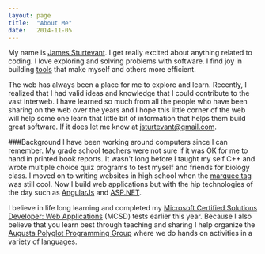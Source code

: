 ```yaml
---
layout: page
title:  "About Me"
date:   2014-11-05
---
```


My name is [James Sturtevant](https://www.linkedin.com/pub/james-sturtevant/42/1a9/922).  I get really excited about anything related to coding.  I love exploring and solving problems with software.  I find joy in building [tools](https://visualstudiogallery.msdn.microsoft.com/2d045428-ec7e-4a77-802c-5365f9ddafa2) that make myself and others more efficient.  

The web has always been a place for me to explore and learn.  Recently, I realized that I had valid ideas and knowledge that I could contribute to the vast interweb.  I have learned so much from all the people who have been sharing on the web over the years and I hope this little corner of the web will help some one learn that little bit of information that helps them build great software.  If it does let me know at [jsturtevant@gmail.com](mailto:jsturtevant@gmail.com).

###Background
I have been working around computers since I can remember.  My grade school teachers were not sure if it was OK for me to hand in printed book reports.  It wasn't long before I taught my self C++ and wrote multiple choice quiz programs to test myself and friends for biology class.  I moved on to writing websites in high school when the [marquee tag](https://developer.mozilla.org/en-US/docs/Web/HTML/Element/marquee) was still cool.  Now I build web applications but with the hip technologies of the day such as [AngularJs](https://angularjs.org/) and [ASP.NET](http://www.asp.net/).  

I believe in life long learning and completed my [Microsoft Certified Solutions Developer: Web Applications](https://www.microsoft.com/learning/en-us/mcsd-web-apps-certification.aspx) (MCSD) tests earlier this year.   Because I also believe that you learn best through teaching and sharing I help organize the [Augusta Polyglot Programming Group](http://augusta-polyglot.github.io/) where we do hands on activities in a variety of languages.


